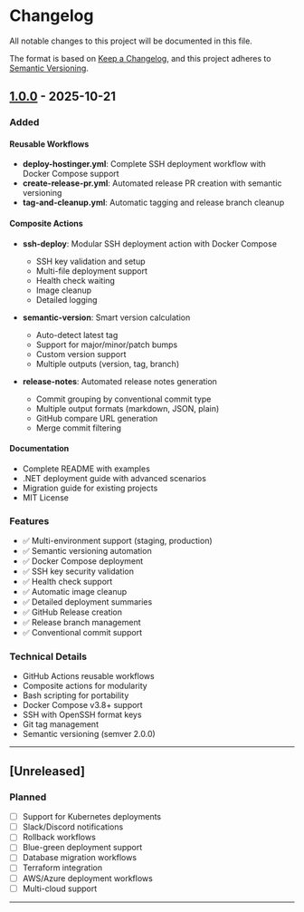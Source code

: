 # Changelog

All notable changes to this project will be documented in this file.

The format is based on [Keep a Changelog](https://keepachangelog.com/en/1.0.0/),
and this project adheres to [Semantic Versioning](https://semver.org/spec/v2.0.0.html).

## [1.0.0] - 2025-10-21

### Added

#### Reusable Workflows
- **deploy-hostinger.yml**: Complete SSH deployment workflow with Docker Compose support
- **create-release-pr.yml**: Automated release PR creation with semantic versioning
- **tag-and-cleanup.yml**: Automatic tagging and release branch cleanup

#### Composite Actions
- **ssh-deploy**: Modular SSH deployment action with Docker Compose
  - SSH key validation and setup
  - Multi-file deployment support
  - Health check waiting
  - Image cleanup
  - Detailed logging

- **semantic-version**: Smart version calculation
  - Auto-detect latest tag
  - Support for major/minor/patch bumps
  - Custom version support
  - Multiple outputs (version, tag, branch)

- **release-notes**: Automated release notes generation
  - Commit grouping by conventional commit type
  - Multiple output formats (markdown, JSON, plain)
  - GitHub compare URL generation
  - Merge commit filtering

#### Documentation
- Complete README with examples
- .NET deployment guide with advanced scenarios
- Migration guide for existing projects
- MIT License

### Features

- ✅ Multi-environment support (staging, production)
- ✅ Semantic versioning automation
- ✅ Docker Compose deployment
- ✅ SSH key security validation
- ✅ Health check support
- ✅ Automatic image cleanup
- ✅ Detailed deployment summaries
- ✅ GitHub Release creation
- ✅ Release branch management
- ✅ Conventional commit support

### Technical Details

- GitHub Actions reusable workflows
- Composite actions for modularity
- Bash scripting for portability
- Docker Compose v3.8+ support
- SSH with OpenSSH format keys
- Git tag management
- Semantic versioning (semver 2.0.0)

---

## [Unreleased]

### Planned

- [ ] Support for Kubernetes deployments
- [ ] Slack/Discord notifications
- [ ] Rollback workflows
- [ ] Blue-green deployment support
- [ ] Database migration workflows
- [ ] Terraform integration
- [ ] AWS/Azure deployment workflows
- [ ] Multi-cloud support

---

[1.0.0]: https://github.com/Epilogik/epilogik-shared-workflows/releases/tag/v1.0.0
